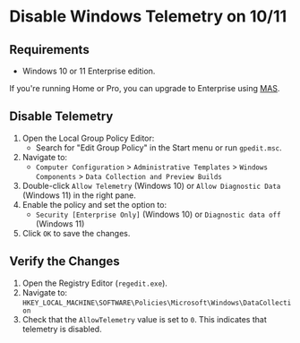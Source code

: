 # Disable Windows Telemetry on 10/11

## Requirements

- Windows 10 or 11 Enterprise edition.

If you're running Home or Pro, you can upgrade to Enterprise using [MAS](https://massgrave.dev/).

## Disable Telemetry

1. Open the Local Group Policy Editor:
   - Search for "Edit Group Policy" in the Start menu or run `gpedit.msc`.
2. Navigate to:
   - `Computer Configuration` > `Administrative Templates` > `Windows Components` > `Data Collection and Preview Builds`
3. Double-click `Allow Telemetry` (Windows 10) or `Allow Diagnostic Data` (Windows 11) in the right pane.
4. Enable the policy and set the option to:
   - `Security [Enterprise Only]` (Windows 10) or `Diagnostic data off` (Windows 11)
5. Click `OK` to save the changes.

## Verify the Changes

1. Open the Registry Editor (`regedit.exe`).
2. Navigate to: `HKEY_LOCAL_MACHINE\SOFTWARE\Policies\Microsoft\Windows\DataCollection`
3. Check that the `AllowTelemetry` value is set to `0`. This indicates that telemetry is disabled.
